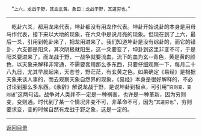 &emsp;“``上六，龙战于野，其血玄黄。象曰：龙战于野，其道穷也。``”
___
&emsp;乾卦六爻，都用龙来代表，坤卦都没有用龙作代表。坤卦开始说卦的本身是用母马作代表，接下来以大地的现象，在六爻中是说月亮的现象。但现在到了上六，最后一爻，引用到乾卦来了，把龙用进来了。我们知道坤卦是没有综卦的，而它的错卦，六支都是阳爻，其次阴极就阳生，这一爻要变了，坤卦到这里非变不可，于是阳爻要进来了。而龙战于野，一战争就要流血，流下的血为玄--青色，黄是黄的颜色，以天象来解释非常通，不需要套用那么多东西，只要仔细观察一下，每月二十八九日，尤其早晨起来，天苍苍，野茫茫，有玄黄之色。如果确定《易经》是根据天象来谈人事的，而去观察天象自然界的现象，《易经》本身是很好解释的，不必讨论到那么多东西。《彖辞》解说龙战于野，是说坤卦到极点，可引用“``穷则变，变则通``”这两句话。战争对人类并不一定是一种祸害，也许是一种革新，因为穷则变，变则通。时代到了某一个情况非变不可，非革命不可，因为“``其道穷也``”，穷则要求变，变的时候自然有龙战于野之象，这是一定的。
___
[返回目录](../../master/README.md#目录)